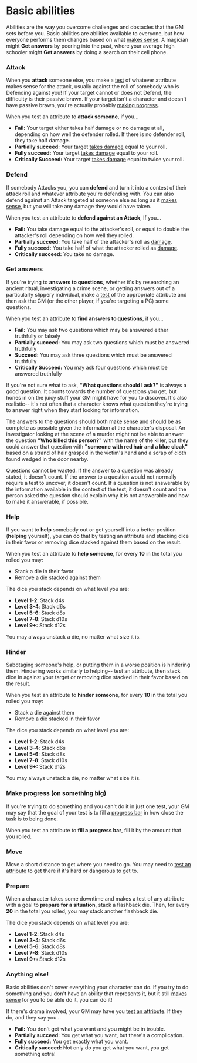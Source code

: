 # Basic abilities

Abilities are the way you overcome challenges and obstacles that the GM sets before you. Basic abilities are abilities available to everyone, but how everyone performs them changes based on what [makes sense](../getting_started/index.md#narrative-truth). A magician might **Get answers** by peering into the past, where your average high schooler might **Get answers** by doing a search on their cell phone.

### <i class="ra ra-crossed-swords"></i> Attack

When you **attack** someone else, you make a [test](tests.md) of whatever attribute makes sense for the attack, usually against the roll of somebody who is  <i class="fa-solid fa-shield"></i> Defending against you! If your target cannot or does not  <i class="fa-solid fa-shield"></i> Defend, the difficulty is their passive brawn. If your target isn't a character and doesn't have passive brawn, you're actually probably [making progress](#make-progress).

When you test an attribute to **attack someone**, if you...

*   **Fail:** Your target either takes half damage or no damage at all, depending on how well the defender rolled. If there is no defender roll, they take half damage.
*   **Partially succeed:** Your target [takes damage](../character/health.md) equal to your roll.
*   **Fully succeed:** Your target [takes damage](../character/health.md) equal to your roll.
*   **Critically Succeed:**  Your target [takes damage](../character/health.md) equal to twice your roll. 

### <i class="fa-solid fa-shield"></i> Defend

If somebody <i class="ra ra-crossed-swords"></i> Attacks you, you can **defend** and turn it into a contest of their attack roll and whatever attribute you're defending with. You can also defend against an <i class="ra ra-crossed-swords"></i> Attack targeted at someone else as long as it [makes sense](../getting_started/index.md#narrative-truth), but you will take any damage they would have taken. 

When you test an attribute to **defend against an <i class="ra ra-crossed-swords"></i> Attack**, If you...

* **Fail:** You take damage equal to the attacker's roll, or equal to double the attacker's roll depending on how well they rolled.
* **Partially succeed:**  You take half of the attacker's roll as [damage](../character/health.md).
* **Fully succeed:** You take half of what the attacker rolled as [damage](../character/health.md).
* **Critically succeed:** You take no damage.

### <i class="fa-solid fa-magnifying-glass"></i> Get answers

If you're trying to **answers to questions**, whether it's by researching an ancient ritual, investigating a crime scene, or getting answers out of a particularly slippery individual, make a [test](../gameplay/tests.md) of the appropriate attribute and then ask the GM (or the other player, if you're targeting a PC) some questions.

When you test an attribute to **find answers to questions**, if you...

*   **Fail:** You may ask two questions which may be answered either truthfully or falsely
*   **Partially succeed:** You may ask two questions which must be answered truthfully
*   **Succeed:** You may ask three questions which must be answered truthfully
*   **Critically Succeed:** You may ask four questions which must be answered truthfully

If you're not sure what to ask, **"What questions should I ask?"** is always a good question. It counts towards the number of questions you get, but hones in on the juicy stuff your GM might have for you to discover. It's also realistic-- it's not often that a character knows what question they're trying to answer right when they start looking for information.

The answers to the questions should both make sense and should be as complete as possible given the information at the character's disposal. An investigator looking at the scene of a murder might not be able to answer the question **"Who killed this person?"** with the name of the killer, but they could answer that question with **"someone with red hair and a blue cloak"** based on a strand of hair grasped in the victim's hand and a scrap of cloth found wedged in the door nearby.

Questions cannot be wasted. If the answer to a question was already stated, it doesn't count. If the answer to a question would not normally require a test to uncover, it doesn't count. If a question is not answerable by the information available in the context of the test, it doesn't count and the person asked the question should explain why it is not answerable and how to make it answerable, if possible.

### <i class="fa-solid fa-cubes-stacked"></i> Help

If you want to **help** somebody out or get yourself into a better position (**helping** yourself), you can do that by testing an attribute and stacking dice in their favor or removing dice stacked against them based on the result.

When you test an attribute to **help someone**, for every **10** in the total you rolled you may:

* Stack a die in their favor
* Remove a die stacked against them

The dice you stack depends on what level you are:

* **Level 1-2**: Stack d4s
* **Level 3-4**: Stack d6s
* **Level 5-6**: Stack d8s
* **Level 7-8**: Stack d10s
* **Level 9+:** Stack d12s

You may always unstack a die, no matter what size it is.

### <i class="fa-solid fa-cubes-stacked"></i> Hinder

Sabotaging someone's help, or putting them in a worse position is hindering them. Hindering works similarly to helping-- test an attribute, then stack dice in against your target or removing dice stacked in their favor based on the result.

When you test an attribute to **hinder someone**, for every **10** in the total you rolled you may:

* Stack a die against them
* Remove a die stacked in their favor

The dice you stack depends on what level you are:

* **Level 1-2**: Stack d4s
* **Level 3-4**: Stack d6s
* **Level 5-6**: Stack d8s
* **Level 7-8**: Stack d10s
* **Level 9+:** Stack d12s

You may always unstack a die, no matter what size it is.


### <i class="fa-solid fa-gears"></i> Make progress (on something big)

If you're trying to do something and you can't do it in just one test, your GM may say that the goal of your test is to fill a [progress bar](../running_the_game/creating_tests.md#progress-bar) in how close the task is to being done.

When you test an attribute to **fill a progress bar**, fill it by the amount that you rolled.

### <i class="fa-solid fa-person-walking"></i> Move

Move a short distance to get where you need to go. You may need to [test an attribute](../gameplay/tests.md) to get there if it's hard or dangerous to get to.

### <i class="fa-solid fa-clock"></i> Prepare

When a character takes some downtime and makes a test of any attribute with a goal to **prepare for a situation**, stack a flashback die. Then, for every **20** in the total you rolled, you may stack another flashback die.

The dice you stack depends on what level you are:

* **Level 1-2**: Stack d4s
* **Level 3-4**: Stack d6s
* **Level 5-6**: Stack d8s
* **Level 7-8**: Stack d10s
* **Level 9+:** Stack d12s

### <i class="ra ra-diamonds-card"></i> Anything else!

Basic abilities don't cover everything your character can do. If you try to do something and you don't have an ability that represents it, but it still [makes sense](../getting_started/index.md#narrative-truth) for you to be able do it, you can do it!

If there's drama involved, your GM may have you [test an attribute](../gameplay/tests.md).  If they do, and they say you...

* **Fail:** You don't get what you want and you might be in trouble.
* **Partially succeed:** You get what you want, but there's a complication.
* **Fully succeed:** You get exactly what you want.
* **Critically succeed:** Not only do you get what you want, you get something extra!